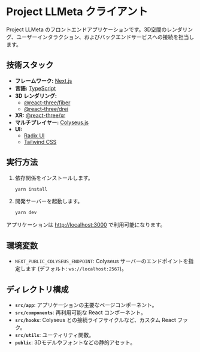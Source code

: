 # Project LLMeta クライアント

Project LLMeta のフロントエンドアプリケーションです。3D空間のレンダリング、ユーザーインタラクション、およびバックエンドサービスへの接続を担当します。

## 技術スタック

- **フレームワーク:** [Next.js](https://nextjs.org/)
- **言語:** [TypeScript](https://www.typescriptlang.org/)
- **3D レンダリング:**
    - [@react-three/fiber](https://docs.pmnd.rs/react-three-fiber/getting-started/introduction)
    - [@react-three/drei](https://github.com/pmndrs/drei)
- **XR:** [@react-three/xr](https://docs.pmnd.rs/react-xr/introduction)
- **マルチプレイヤー:** [Colyseus.js](https://docs.colyseus.io/colyseus/getting-started/javascript-client/)
- **UI:**
    - [Radix UI](https://www.radix-ui.com/)
    - [Tailwind CSS](https://tailwindcss.com/)

## 実行方法

1.  依存関係をインストールします。
    ```bash
    yarn install
    ```

2.  開発サーバーを起動します。
    ```bash
    yarn dev
    ```

アプリケーションは [http://localhost:3000](http://localhost:3000) で利用可能になります。

## 環境変数

- `NEXT_PUBLIC_COLYSEUS_ENDPOINT`: Colyseus サーバーのエンドポイントを指定します (デフォルト: `ws://localhost:2567`)。

## ディレクトリ構成

- **`src/app`**: アプリケーションの主要なページコンポーネント。
- **`src/components`**: 再利用可能な React コンポーネント。
- **`src/hooks`**: Colyseus との接続ライフサイクルなど、カスタム React フック。
- **`src/utils`**: ユーティリティ関数。
- **`public`**: 3Dモデルやフォントなどの静的アセット。